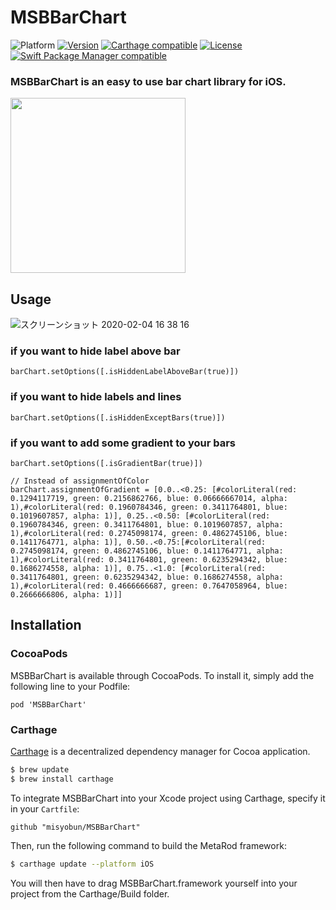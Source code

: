 # MSBBarChart
![Platform](https://img.shields.io/badge/platform-iOS-lightgrey.svg)
[![Version](https://img.shields.io/cocoapods/v/MSBBarChart.svg?style=flat)](http://cocoapods.org/pods/MSBBarChart)
[![Carthage compatible](https://img.shields.io/badge/Carthage-compatible-4BC51D.svg)](https://github.com/Carthage/Carthage)
[![License](https://img.shields.io/badge/license-MIT-blue.svg)](https://github.com/komaji/GradientAnimationView/blob/master/LICENSE)
[![Swift Package Manager compatible](https://img.shields.io/badge/Swift%20Package%20Manager-compatible-brightgreen.svg)](https://github.com/apple/swift-package-manager)

<h3>MSBBarChart is an easy to use bar chart library for iOS.
</h3>

<img width=280 src="https://user-images.githubusercontent.com/509448/73722607-38024600-476a-11ea-8806-cc4a9245ffd8.gif">

## Usage

![スクリーンショット 2020-02-04 16 38 16](https://user-images.githubusercontent.com/509448/73723618-caa3e480-476c-11ea-8eb2-4e0424d6820f.png)

### if you want to hide label above bar

```
barChart.setOptions([.isHiddenLabelAboveBar(true)])
```

### if you want to hide labels and lines

```
barChart.setOptions([.isHiddenExceptBars(true)])
```

### if you want to add some gradient to your bars 

```
barChart.setOptions([.isGradientBar(true)])

// Instead of assignmentOfColor 
barChart.assignmentOfGradient = [0.0..<0.25: [#colorLiteral(red: 0.1294117719, green: 0.2156862766, blue: 0.06666667014, alpha: 1),#colorLiteral(red: 0.1960784346, green: 0.3411764801, blue: 0.1019607857, alpha: 1)], 0.25..<0.50: [#colorLiteral(red: 0.1960784346, green: 0.3411764801, blue: 0.1019607857, alpha: 1),#colorLiteral(red: 0.2745098174, green: 0.4862745106, blue: 0.1411764771, alpha: 1)], 0.50..<0.75:[#colorLiteral(red: 0.2745098174, green: 0.4862745106, blue: 0.1411764771, alpha: 1),#colorLiteral(red: 0.3411764801, green: 0.6235294342, blue: 0.1686274558, alpha: 1)], 0.75..<1.0: [#colorLiteral(red: 0.3411764801, green: 0.6235294342, blue: 0.1686274558, alpha: 1),#colorLiteral(red: 0.4666666687, green: 0.7647058964, blue: 0.2666666806, alpha: 1)]]

```

## Installation

### CocoaPods

MSBBarChart is available through CocoaPods. To install it, simply add the following line to your Podfile:

```
pod 'MSBBarChart'
```

### Carthage

[Carthage](https://github.com/Carthage/Carthage) is a decentralized dependency manager for Cocoa application.

``` bash
$ brew update
$ brew install carthage
```

To integrate MSBBarChart into your Xcode project using Carthage, specify it in your `Cartfile`:

``` ogdl
github "misyobun/MSBBarChart"
```

Then, run the following command to build the MetaRod framework:

``` bash
$ carthage update --platform iOS
```

You will then have to drag MSBBarChart.framework yourself into your project from the Carthage/Build folder.
